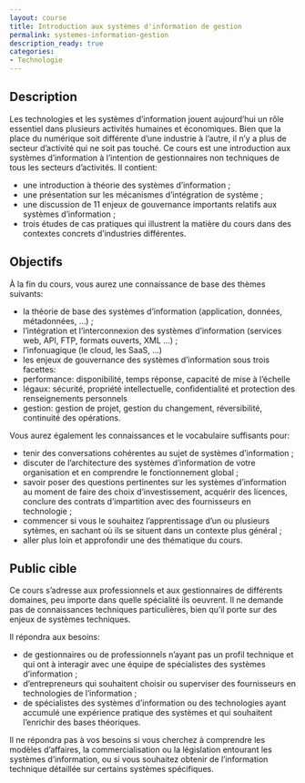```yaml
---
layout: course
title: Introduction aux systèmes d'information de gestion
permalink: systemes-information-gestion
description_ready: true
categories:
- Technologie
---
```

## Description
Les technologies et les systèmes d’information jouent aujourd’hui un rôle essentiel dans plusieurs activités humaines et économiques. Bien que la place du numérique soit différente d’une industrie à l’autre, il n’y a plus de secteur d’activité qui ne soit pas touché. Ce cours est une introduction aux systèmes d’information à l’intention de gestionnaires non techniques de tous les secteurs d’activités. Il contient:

* une introduction à théorie des systèmes d’information ;
* une présentation sur les mécanismes d’intégration de système ;
* une discussion de 11 enjeux de gouvernance importants relatifs aux systèmes d’information ;
* trois études de cas pratiques qui illustrent la matière du cours dans des contextes concrets d’industries différentes.


## Objectifs
À la fin du cours, vous aurez une connaissance de base des thèmes suivants:

* la théorie de base des systèmes d’information (application, données, métadonnées, ...) ;
* l’intégration et l’interconnexion des systèmes d’information (services web, API, FTP, formats ouverts, XML …) ;
* l’infonuagique (le cloud, les SaaS, …)
* les enjeux de gouvernance des systèmes d’information sous trois facettes:
* performance: disponibilité, temps réponse, capacité de mise à l’échelle
* légaux: sécurité, propriété intellectuelle, confidentialité et protection des renseignements personnels
* gestion: gestion de projet, gestion du changement, réversibilité, continuité des opérations.

Vous aurez également les connaissances et le vocabulaire suffisants pour:

* tenir des conversations cohérentes au sujet de systèmes d’information ;
* discuter de l’architecture des systèmes d’information de votre organisation et en comprendre le fonctionnement global ;
* savoir poser des questions pertinentes sur les systèmes d’information au moment de faire des choix d’investissement, acquérir des licences, conclure des contrats d’impartition avec des fournisseurs en technologie ;
* commencer si vous le souhaitez l’apprentissage d’un ou plusieurs sytèmes, en sachant où ils se situent dans un contexte plus général ;
* aller plus loin et approfondir une des thématique du cours.


## Public cible
Ce cours s’adresse aux professionnels et aux gestionnaires de différents domaines, peu importe dans quelle spécialité ils oeuvrent. Il ne demande pas de connaissances techniques particulières, bien qu’il porte sur des enjeux de systèmes techniques. 

Il répondra aux besoins:

* de gestionnaires ou de professionnels n’ayant pas un profil technique et qui ont à interagir avec une équipe de spécialistes des systèmes d’information ;
* d’entrepreneurs qui souhaitent choisir ou superviser des fournisseurs en technologies de l’information ;
* de spécialistes des systèmes d’information ou des technologies ayant accumulé une expérience pratique des systèmes et qui souhaitent l’enrichir des bases théoriques.

Il ne répondra pas à vos besoins si vous cherchez à comprendre les modèles d’affaires, la commercialisation ou la législation entourant les systèmes d’information, ou si vous souhaitez obtenir de l’information technique détaillée sur certains systèmes spécifiques.


